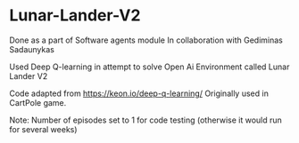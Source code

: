 # Lunar-Lander-V2
Done as a part of Software agents module
In collaboration with Gediminas Sadaunykas

Used Deep Q-learning in attempt to solve Open Ai Environment called Lunar Lander V2

Code adapted from https://keon.io/deep-q-learning/ Originally used in CartPole game. 

Note: Number of episodes set to 1 for code testing (otherwise it would run for several weeks) 
